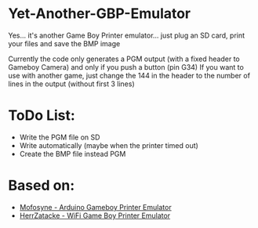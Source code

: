 # Yet-Another-GBP-Emulator
Yes... it's another Game Boy Printer emulator... just plug an SD card, print your files and save the BMP image

Currently the code only generates a PGM output (with a fixed header to Gameboy Camera) and only if you push a button (pin G34)
If you want to use with another game, just change the 144 in the header to the number of lines in the output (without first 3 lines)

# ToDo List:
* Write the PGM file on SD
* Write automatically (maybe when the printer timed out)
* Create the BMP file instead PGM

# Based on:
* [Mofosyne - Arduino Gameboy Printer Emulator](https://github.com/mofosyne/arduino-gameboy-printer-emulator)
* [HerrZatacke - WiFi Game Boy Printer Emulator](https://github.com/HerrZatacke/wifi-gbp-emulator)
